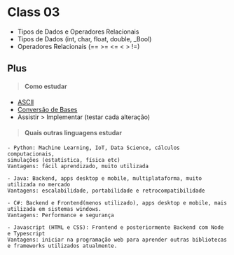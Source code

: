 # Class 03
- Tipos de Dados e Operadores Relacionais
- Tipos de Dados (int, char, float, double, _Bool)
- Operadores Relacionais (== >= <= < > !=)

## Plus
> #### Como estudar
- [ASCII](https://pt.wikipedia.org/wiki/ASCII)
- [Conversão de Bases](https://www.calculadoraonline.com.br/conversao-bases)
-  Assistir > Implementar (testar cada alteração)

> #### Quais outras linguagens estudar
```
- Python: Machine Learning, IoT, Data Science, cálculos computacionais, 
simulações (estatística, física etc)
Vantagens: fácil aprendizado, muito utilizada

- Java: Backend, apps desktop e mobile, multiplataforma, muito utilizada no mercado
Vantagens: escalabilidade, portabilidade e retrocompatibilidade

- C#: Backend e Frontend(menos utilizado), apps desktop e mobile, mais utilizada em sistemas windows.
Vantagens: Performance e segurança

- Javascript (HTML e CSS): Frontend e posteriormente Backend com Node e Typescript
Vantagens: iniciar na programação web para aprender outras bibliotecas e frameworks utilizados atualmente.
```